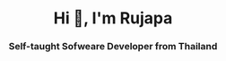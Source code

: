 <h1 align="center">Hi 👋, I'm Rujapa</h1>
<h3 align="center">Self-taught Sofweare Developer from Thailand</h3>
